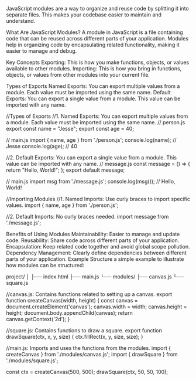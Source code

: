 JavaScript modules are a way to organize and reuse code by splitting it into separate files. This makes your codebase easier to maintain and understand.

What Are JavaScript Modules?
A module in JavaScript is a file containing code that can be reused across different parts of your application. Modules help in organizing code by encapsulating related functionality, making it easier to manage and debug.

Key Concepts
Exporting: This is how you make functions, objects, or values available to other modules.
Importing: This is how you bring in functions, objects, or values from other modules into your current file.

Types of Exports
Named Exports: You can export multiple values from a module. Each value must be imported using the same name.
Default Exports: You can export a single value from a module. This value can be imported with any name.


//Types of Exports
//1. Named Exports: You can export multiple values from a module. Each value must be imported using the same name.
// person.js
export const name = "Jesse";
export const age = 40;

// main.js
import { name, age } from './person.js';
console.log(name); // Jesse
console.log(age);  // 40


//2. Default Exports: You can export a single value from a module. This value can be imported with any name.
// message.js
const message = () => {
    return "Hello, World!";
};
export default message;

// main.js
import msg from './message.js';
console.log(msg()); // Hello, World!

//Importing Modules
//1. Named Imports: Use curly braces to import specific values.
import { name, age } from './person.js';

//2. Default Imports: No curly braces needed.
import message from './message.js';


Benefits of Using Modules
Maintainability: Easier to manage and update code.
Reusability: Share code across different parts of your application.
Encapsulation: Keep related code together and avoid global scope pollution.
Dependency Management: Clearly define dependencies between different parts of your application.
Example Structure
a simple example to illustrate how modules can be structured:

project/
│
├── index.html
├── main.js
└── modules/
    ├── canvas.js
    └── square.js

//canvas.js: Contains functions related to setting up a canvas.
export function createCanvas(width, height) {
    const canvas = document.createElement('canvas');
    canvas.width = width;
    canvas.height = height;
    document.body.appendChild(canvas);
    return canvas.getContext('2d');
}


//square.js: Contains functions to draw a square.
export function drawSquare(ctx, x, y, size) {
    ctx.fillRect(x, y, size, size);
}


//main.js: Imports and uses the functions from the modules.
import { createCanvas } from './modules/canvas.js';
import { drawSquare } from './modules/square.js';

const ctx = createCanvas(500, 500);
drawSquare(ctx, 50, 50, 100);
